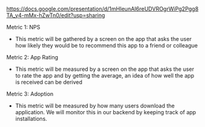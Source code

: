 https://docs.google.com/presentation/d/1mHIeunAI6reUDVROgrWiPg2Pgg8TA_y4-mMx-hZwTn0/edit?usp=sharing

Metric 1: NPS
* This metric will be gathered by a screen on the app that asks the user how likely they would be to
  recommend this app to a friend or colleague

Metric 2: App Rating
* This metric will be measured by a screen on the app that asks the user to rate the app and by getting the
  average, an idea of how well the app is received can be derived

Metric 3: Adoption
* This metric will be measured by how many users download the application. We will monitor this in our backend by keeping track of app installations.

